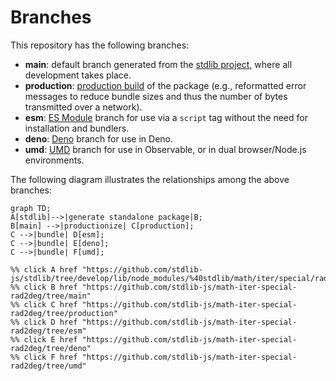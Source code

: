 <!--

@license Apache-2.0

Copyright (c) 2022 The Stdlib Authors.

Licensed under the Apache License, Version 2.0 (the "License");
you may not use this file except in compliance with the License.
You may obtain a copy of the License at

    http://www.apache.org/licenses/LICENSE-2.0

Unless required by applicable law or agreed to in writing, software
distributed under the License is distributed on an "AS IS" BASIS,
WITHOUT WARRANTIES OR CONDITIONS OF ANY KIND, either express or implied.
See the License for the specific language governing permissions and
limitations under the License.

-->

# Branches

This repository has the following branches:

-   **main**: default branch generated from the [stdlib project][stdlib-url], where all development takes place.
-   **production**: [production build][production-url] of the package (e.g., reformatted error messages to reduce bundle sizes and thus the number of bytes transmitted over a network).
-   **esm**: [ES Module][esm-url] branch for use via a `script` tag without the need for installation and bundlers.
-   **deno**: [Deno][deno-url] branch for use in Deno.
-   **umd**: [UMD][umd-url] branch for use in Observable, or in dual browser/Node.js environments.

The following diagram illustrates the relationships among the above branches:

```mermaid
graph TD;
A[stdlib]-->|generate standalone package|B;
B[main] -->|productionize| C[production];
C -->|bundle| D[esm];
C -->|bundle| E[deno];
C -->|bundle| F[umd];

%% click A href "https://github.com/stdlib-js/stdlib/tree/develop/lib/node_modules/%40stdlib/math/iter/special/rad2deg"
%% click B href "https://github.com/stdlib-js/math-iter-special-rad2deg/tree/main"
%% click C href "https://github.com/stdlib-js/math-iter-special-rad2deg/tree/production"
%% click D href "https://github.com/stdlib-js/math-iter-special-rad2deg/tree/esm"
%% click E href "https://github.com/stdlib-js/math-iter-special-rad2deg/tree/deno"
%% click F href "https://github.com/stdlib-js/math-iter-special-rad2deg/tree/umd"
```

[stdlib-url]: https://github.com/stdlib-js/stdlib/tree/develop/lib/node_modules/%40stdlib/math/iter/special/rad2deg
[production-url]: https://github.com/stdlib-js/math-iter-special-rad2deg/tree/production
[deno-url]: https://github.com/stdlib-js/math-iter-special-rad2deg/tree/deno
[umd-url]: https://github.com/stdlib-js/math-iter-special-rad2deg/tree/umd
[esm-url]: https://github.com/stdlib-js/math-iter-special-rad2deg/tree/esm